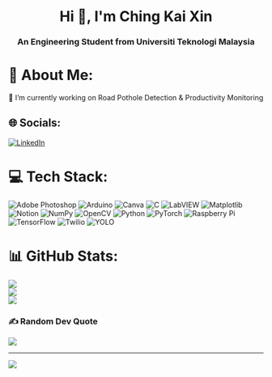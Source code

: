 <h1 align="center">Hi 👋, I'm Ching Kai Xin</h1>
<h3 align="center">An Engineering Student from Universiti Teknologi Malaysia</h3>

# 💫 About Me:
🔭 I’m currently working on Road Pothole Detection & Productivity Monitoring


## 🌐 Socials:
[![LinkedIn](https://img.shields.io/badge/LinkedIn-%230077B5.svg?logo=linkedin&logoColor=white)](https://www.linkedin.com/in/ching-kai-xin-035451226)

# 💻 Tech Stack:
![Adobe Photoshop](https://img.shields.io/badge/adobe%20photoshop-%2331A8FF.svg?style=for-the-badge&logo=adobe%20photoshop&logoColor=white)
![Arduino](https://img.shields.io/badge/-Arduino-00979D?style=for-the-badge&logo=Arduino&logoColor=white)
![Canva](https://img.shields.io/badge/Canva-%2300C4CC.svg?style=for-the-badge&logo=Canva&logoColor=white)
![C](https://img.shields.io/badge/c-%2300599C.svg?style=for-the-badge&logo=c&logoColor=white)
![LabVIEW](https://img.shields.io/badge/LabVIEW-FFDB00?style=for-the-badge&logo=LabVIEW&logoColor=black)
![Matplotlib](https://img.shields.io/badge/Matplotlib-%23ffffff.svg?style=for-the-badge&logo=Matplotlib&logoColor=black)
![Notion](https://img.shields.io/badge/Notion-%23000000.svg?style=for-the-badge&logo=notion&logoColor=white)
![NumPy](https://img.shields.io/badge/numpy-%23013243.svg?style=for-the-badge&logo=numpy&logoColor=white)
![OpenCV](https://img.shields.io/badge/opencv-%23white.svg?style=for-the-badge&logo=opencv&logoColor=white)
![Python](https://img.shields.io/badge/python-3670A0?style=for-the-badge&logo=python&logoColor=ffdd54)
![PyTorch](https://img.shields.io/badge/PyTorch-%23EE4C2C.svg?style=for-the-badge&logo=PyTorch&logoColor=white)
![Raspberry Pi](https://img.shields.io/badge/-RaspberryPi-C51A4A?style=for-the-badge&logo=Raspberry-Pi)
![TensorFlow](https://img.shields.io/badge/TensorFlow-%23FF6F00.svg?style=for-the-badge&logo=TensorFlow&logoColor=white)
![Twilio](https://img.shields.io/badge/Twilio-F22F46?style=for-the-badge&logo=Twilio&logoColor=white)
![YOLO](https://img.shields.io/badge/YOLO-%23E4405F.svg?style=for-the-badge&logo=yolo&logoColor=white)

# 📊 GitHub Stats:
![](https://github-readme-stats.vercel.app/api?username=kaixin1112&theme=blue-green&hide_border=false&include_all_commits=false&count_private=false)<br/>
![](https://github-readme-streak-stats.herokuapp.com/?user=kaixin1112&theme=blue-green&hide_border=false)<br/>
![](https://github-readme-stats.vercel.app/api/top-langs/?username=kaixin1112&theme=blue-green&hide_border=false&include_all_commits=false&count_private=false&layout=compact)

### ✍️ Random Dev Quote
![](https://quotes-github-readme.vercel.app/api?type=horizontal&theme=radical)

---
[![](https://visitcount.itsvg.in/api?id=kaixin1112&icon=0&color=0)](https://visitcount.itsvg.in)

<!-- Proudly created with GPRM ( https://gprm.itsvg.in ) -->
